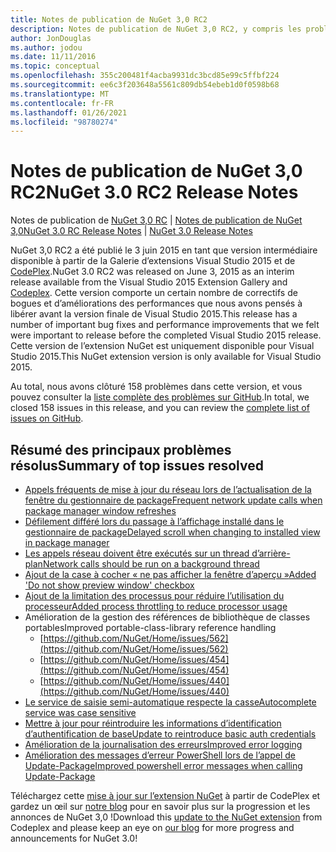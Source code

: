 ```yaml
---
title: Notes de publication de NuGet 3,0 RC2
description: Notes de publication de NuGet 3,0 RC2, y compris les problèmes connus, les correctifs de bogues, les fonctionnalités ajoutées et DCR.
author: JonDouglas
ms.author: jodou
ms.date: 11/11/2016
ms.topic: conceptual
ms.openlocfilehash: 355c200481f4acba9931dc3bcd85e99c5ffbf224
ms.sourcegitcommit: ee6c3f203648a5561c809db54ebeb1d0f0598b68
ms.translationtype: MT
ms.contentlocale: fr-FR
ms.lasthandoff: 01/26/2021
ms.locfileid: "98780274"
---
```

# <a name="nuget-30-rc2-release-notes"></a><span data-ttu-id="47fd6-103">Notes de publication de NuGet 3,0 RC2</span><span class="sxs-lookup"><span data-stu-id="47fd6-103">NuGet 3.0 RC2 Release Notes</span></span>

<span data-ttu-id="47fd6-104">Notes de publication de [NuGet 3,0 RC](../release-notes/nuget-3.0-RC.md)  |  [Notes de publication de NuGet 3,0](../release-notes/nuget-3.0.0.md)</span><span class="sxs-lookup"><span data-stu-id="47fd6-104">[NuGet 3.0 RC Release Notes](../release-notes/nuget-3.0-RC.md) | [NuGet 3.0 Release Notes](../release-notes/nuget-3.0.0.md)</span></span>

<span data-ttu-id="47fd6-105">NuGet 3,0 RC2 a été publié le 3 juin 2015 en tant que version intermédiaire disponible à partir de la Galerie d’extensions Visual Studio 2015 et de [CodePlex](https://nuget.codeplex.com/releases/view/615507).</span><span class="sxs-lookup"><span data-stu-id="47fd6-105">NuGet 3.0 RC2 was released on June 3, 2015 as an interim release available from the Visual Studio 2015 Extension Gallery and [Codeplex](https://nuget.codeplex.com/releases/view/615507).</span></span> <span data-ttu-id="47fd6-106">Cette version comporte un certain nombre de correctifs de bogues et d’améliorations des performances que nous avons pensés à libérer avant la version finale de Visual Studio 2015.</span><span class="sxs-lookup"><span data-stu-id="47fd6-106">This release has a number of important bug fixes and performance improvements that we felt were important to release before the completed Visual Studio 2015 release.</span></span> <span data-ttu-id="47fd6-107">Cette version de l’extension NuGet est uniquement disponible pour Visual Studio 2015.</span><span class="sxs-lookup"><span data-stu-id="47fd6-107">This NuGet extension version is only available for Visual Studio 2015.</span></span>

<span data-ttu-id="47fd6-108">Au total, nous avons clôturé 158 problèmes dans cette version, et vous pouvez consulter la [liste complète des problèmes sur GitHub](https://github.com/NuGet/Home/issues?utf8=%E2%9C%93&q=is%3Aclosed+milestone%3A3.0.0-RTM+sort%3Aupdated-asc+updated%3A%3C%3D2015-06-01).</span><span class="sxs-lookup"><span data-stu-id="47fd6-108">In total, we closed 158 issues in this release, and you can review the [complete list of issues on GitHub](https://github.com/NuGet/Home/issues?utf8=%E2%9C%93&q=is%3Aclosed+milestone%3A3.0.0-RTM+sort%3Aupdated-asc+updated%3A%3C%3D2015-06-01).</span></span>

## <a name="summary-of-top-issues-resolved"></a><span data-ttu-id="47fd6-109">Résumé des principaux problèmes résolus</span><span class="sxs-lookup"><span data-stu-id="47fd6-109">Summary of top issues resolved</span></span>

* [<span data-ttu-id="47fd6-110">Appels fréquents de mise à jour du réseau lors de l’actualisation de la fenêtre du gestionnaire de package</span><span class="sxs-lookup"><span data-stu-id="47fd6-110">Frequent network update calls when package manager window refreshes</span></span>](https://github.com/NuGet/Home/issues/515)
* [<span data-ttu-id="47fd6-111">Défilement différé lors du passage à l’affichage installé dans le gestionnaire de package</span><span class="sxs-lookup"><span data-stu-id="47fd6-111">Delayed scroll when changing to installed view in package manager</span></span>](https://github.com/NuGet/Home/issues/519)
* [<span data-ttu-id="47fd6-112">Les appels réseau doivent être exécutés sur un thread d’arrière-plan</span><span class="sxs-lookup"><span data-stu-id="47fd6-112">Network calls should be run on a background thread</span></span>](https://github.com/NuGet/Home/issues/516)
* [<span data-ttu-id="47fd6-113">Ajout de la case à cocher « ne pas afficher la fenêtre d’aperçu »</span><span class="sxs-lookup"><span data-stu-id="47fd6-113">Added 'Do not show preview window' checkbox</span></span>](https://github.com/NuGet/Home/issues/566)
* [<span data-ttu-id="47fd6-114">Ajout de la limitation des processus pour réduire l’utilisation du processeur</span><span class="sxs-lookup"><span data-stu-id="47fd6-114">Added process throttling to reduce processor usage</span></span>](https://github.com/NuGet/Home/issues/356)
* <span data-ttu-id="47fd6-115">Amélioration de la gestion des références de bibliothèque de classes portables</span><span class="sxs-lookup"><span data-stu-id="47fd6-115">Improved portable-class-library reference handling</span></span>
    * [https://github.com/NuGet/Home/issues/562](https://github.com/NuGet/Home/issues/562)
    * [https://github.com/NuGet/Home/issues/454](https://github.com/NuGet/Home/issues/454)
    * [https://github.com/NuGet/Home/issues/440](https://github.com/NuGet/Home/issues/440)
* [<span data-ttu-id="47fd6-116">Le service de saisie semi-automatique respecte la casse</span><span class="sxs-lookup"><span data-stu-id="47fd6-116">Autocomplete service was case sensitive</span></span>](https://github.com/NuGet/Home/issues/198)
* [<span data-ttu-id="47fd6-117">Mettre à jour pour réintroduire les informations d’identification d’authentification de base</span><span class="sxs-lookup"><span data-stu-id="47fd6-117">Update to reintroduce basic auth credentials</span></span>](https://github.com/NuGet/Home/issues/456)
* [<span data-ttu-id="47fd6-118">Amélioration de la journalisation des erreurs</span><span class="sxs-lookup"><span data-stu-id="47fd6-118">Improved error logging</span></span>](https://github.com/NuGet/Home/issues/407)
* [<span data-ttu-id="47fd6-119">Amélioration des messages d’erreur PowerShell lors de l’appel de Update-Package</span><span class="sxs-lookup"><span data-stu-id="47fd6-119">Improved powershell error messages when calling Update-Package</span></span>](https://github.com/NuGet/Home/issues/5)

<span data-ttu-id="47fd6-120">Téléchargez cette [mise à jour sur l’extension NuGet](https://nuget.codeplex.com/releases/view/615507) à partir de CodePlex et gardez un œil sur [notre blog](http://blog.nuget.org) pour en savoir plus sur la progression et les annonces de NuGet 3,0 !</span><span class="sxs-lookup"><span data-stu-id="47fd6-120">Download this [update to the NuGet extension](https://nuget.codeplex.com/releases/view/615507) from Codeplex and please keep an eye on [our blog](http://blog.nuget.org) for more progress and announcements for NuGet 3.0!</span></span>